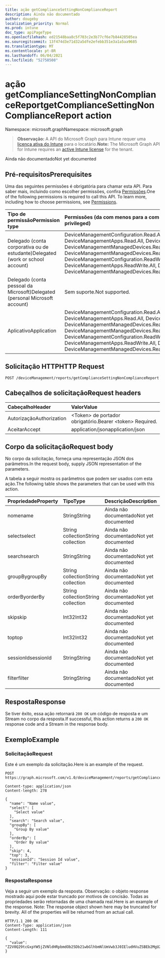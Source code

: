 ```yaml
---
title: ação getComplianceSettingNonComplianceReport
description: Ainda não documentado
author: dougeby
localization_priority: Normal
ms.prod: intune
doc_type: apiPageType
ms.openlocfilehash: ed21548baa8c5f703c2e3b77cf6e7b84428505ea
ms.sourcegitcommit: 13f474d3e71d32a5dfe2efebb351e3a1a5aa9685
ms.translationtype: MT
ms.contentlocale: pt-BR
ms.lasthandoff: 06/04/2021
ms.locfileid: "52758508"
---
```

# <a name="getcompliancesettingnoncompliancereport-action"></a><span data-ttu-id="c44cb-103">ação getComplianceSettingNonComplianceReport</span><span class="sxs-lookup"><span data-stu-id="c44cb-103">getComplianceSettingNonComplianceReport action</span></span>

<span data-ttu-id="c44cb-104">Namespace: microsoft.graph</span><span class="sxs-lookup"><span data-stu-id="c44cb-104">Namespace: microsoft.graph</span></span>

> <span data-ttu-id="c44cb-105">**Observação:** A API do Microsoft Graph para Intune requer uma [licença ativa do Intune](https://go.microsoft.com/fwlink/?linkid=839381) para o locatário.</span><span class="sxs-lookup"><span data-stu-id="c44cb-105">**Note:** The Microsoft Graph API for Intune requires an [active Intune license](https://go.microsoft.com/fwlink/?linkid=839381) for the tenant.</span></span>

<span data-ttu-id="c44cb-106">Ainda não documentado</span><span class="sxs-lookup"><span data-stu-id="c44cb-106">Not yet documented</span></span>

## <a name="prerequisites"></a><span data-ttu-id="c44cb-107">Pré-requisitos</span><span class="sxs-lookup"><span data-stu-id="c44cb-107">Prerequisites</span></span>
<span data-ttu-id="c44cb-p101">Uma das seguintes permissões é obrigatória para chamar esta API. Para saber mais, incluindo como escolher permissões, confira [Permissões](/graph/permissions-reference).</span><span class="sxs-lookup"><span data-stu-id="c44cb-p101">One of the following permissions is required to call this API. To learn more, including how to choose permissions, see [Permissions](/graph/permissions-reference).</span></span>

|<span data-ttu-id="c44cb-110">Tipo de permissão</span><span class="sxs-lookup"><span data-stu-id="c44cb-110">Permission type</span></span>|<span data-ttu-id="c44cb-111">Permissões (da com menos para a com mais privilégios)</span><span class="sxs-lookup"><span data-stu-id="c44cb-111">Permissions (from least to most privileged)</span></span>|
|:---|:---|
|<span data-ttu-id="c44cb-112">Delegado (conta corporativa ou de estudante)</span><span class="sxs-lookup"><span data-stu-id="c44cb-112">Delegated (work or school account)</span></span>|<span data-ttu-id="c44cb-113">DeviceManagementConfiguration.Read.All, DeviceManagementConfiguration.ReadWrite.All, DeviceManagementApps.Read.All, DeviceManagementApps.ReadWrite.All, DeviceManagementManagedDevices.Read.All, DeviceManagementManagedDevices.ReadWrite.All</span><span class="sxs-lookup"><span data-stu-id="c44cb-113">DeviceManagementConfiguration.Read.All, DeviceManagementConfiguration.ReadWrite.All, DeviceManagementApps.Read.All, DeviceManagementApps.ReadWrite.All, DeviceManagementManagedDevices.Read.All, DeviceManagementManagedDevices.ReadWrite.All</span></span>|
|<span data-ttu-id="c44cb-114">Delegado (conta pessoal da Microsoft)</span><span class="sxs-lookup"><span data-stu-id="c44cb-114">Delegated (personal Microsoft account)</span></span>|<span data-ttu-id="c44cb-115">Sem suporte.</span><span class="sxs-lookup"><span data-stu-id="c44cb-115">Not supported.</span></span>|
|<span data-ttu-id="c44cb-116">Aplicativo</span><span class="sxs-lookup"><span data-stu-id="c44cb-116">Application</span></span>|<span data-ttu-id="c44cb-117">DeviceManagementConfiguration.Read.All, DeviceManagementConfiguration.ReadWrite.All, DeviceManagementApps.Read.All, DeviceManagementApps.ReadWrite.All, DeviceManagementManagedDevices.Read.All, DeviceManagementManagedDevices.ReadWrite.All</span><span class="sxs-lookup"><span data-stu-id="c44cb-117">DeviceManagementConfiguration.Read.All, DeviceManagementConfiguration.ReadWrite.All, DeviceManagementApps.Read.All, DeviceManagementApps.ReadWrite.All, DeviceManagementManagedDevices.Read.All, DeviceManagementManagedDevices.ReadWrite.All</span></span>|

## <a name="http-request"></a><span data-ttu-id="c44cb-118">Solicitação HTTP</span><span class="sxs-lookup"><span data-stu-id="c44cb-118">HTTP Request</span></span>
<!-- {
  "blockType": "ignored"
}
-->
``` http
POST /deviceManagement/reports/getComplianceSettingNonComplianceReport
```

## <a name="request-headers"></a><span data-ttu-id="c44cb-119">Cabeçalhos de solicitação</span><span class="sxs-lookup"><span data-stu-id="c44cb-119">Request headers</span></span>
|<span data-ttu-id="c44cb-120">Cabeçalho</span><span class="sxs-lookup"><span data-stu-id="c44cb-120">Header</span></span>|<span data-ttu-id="c44cb-121">Valor</span><span class="sxs-lookup"><span data-stu-id="c44cb-121">Value</span></span>|
|:---|:---|
|<span data-ttu-id="c44cb-122">Autorização</span><span class="sxs-lookup"><span data-stu-id="c44cb-122">Authorization</span></span>|<span data-ttu-id="c44cb-123">&lt;Token&gt; de portador obrigatório.</span><span class="sxs-lookup"><span data-stu-id="c44cb-123">Bearer &lt;token&gt; Required.</span></span>|
|<span data-ttu-id="c44cb-124">Aceitar</span><span class="sxs-lookup"><span data-stu-id="c44cb-124">Accept</span></span>|<span data-ttu-id="c44cb-125">application/json</span><span class="sxs-lookup"><span data-stu-id="c44cb-125">application/json</span></span>|

## <a name="request-body"></a><span data-ttu-id="c44cb-126">Corpo da solicitação</span><span class="sxs-lookup"><span data-stu-id="c44cb-126">Request body</span></span>
<span data-ttu-id="c44cb-127">No corpo da solicitação, forneça uma representação JSON dos parâmetros.</span><span class="sxs-lookup"><span data-stu-id="c44cb-127">In the request body, supply JSON representation of the parameters.</span></span>

<span data-ttu-id="c44cb-128">A tabela a seguir mostra os parâmetros que podem ser usados com esta ação.</span><span class="sxs-lookup"><span data-stu-id="c44cb-128">The following table shows the parameters that can be used with this action.</span></span>

|<span data-ttu-id="c44cb-129">Propriedade</span><span class="sxs-lookup"><span data-stu-id="c44cb-129">Property</span></span>|<span data-ttu-id="c44cb-130">Tipo</span><span class="sxs-lookup"><span data-stu-id="c44cb-130">Type</span></span>|<span data-ttu-id="c44cb-131">Descrição</span><span class="sxs-lookup"><span data-stu-id="c44cb-131">Description</span></span>|
|:---|:---|:---|
|<span data-ttu-id="c44cb-132">nome</span><span class="sxs-lookup"><span data-stu-id="c44cb-132">name</span></span>|<span data-ttu-id="c44cb-133">String</span><span class="sxs-lookup"><span data-stu-id="c44cb-133">String</span></span>|<span data-ttu-id="c44cb-134">Ainda não documentado</span><span class="sxs-lookup"><span data-stu-id="c44cb-134">Not yet documented</span></span>|
|<span data-ttu-id="c44cb-135">select</span><span class="sxs-lookup"><span data-stu-id="c44cb-135">select</span></span>|<span data-ttu-id="c44cb-136">String collection</span><span class="sxs-lookup"><span data-stu-id="c44cb-136">String collection</span></span>|<span data-ttu-id="c44cb-137">Ainda não documentado</span><span class="sxs-lookup"><span data-stu-id="c44cb-137">Not yet documented</span></span>|
|<span data-ttu-id="c44cb-138">search</span><span class="sxs-lookup"><span data-stu-id="c44cb-138">search</span></span>|<span data-ttu-id="c44cb-139">String</span><span class="sxs-lookup"><span data-stu-id="c44cb-139">String</span></span>|<span data-ttu-id="c44cb-140">Ainda não documentado</span><span class="sxs-lookup"><span data-stu-id="c44cb-140">Not yet documented</span></span>|
|<span data-ttu-id="c44cb-141">groupBy</span><span class="sxs-lookup"><span data-stu-id="c44cb-141">groupBy</span></span>|<span data-ttu-id="c44cb-142">String collection</span><span class="sxs-lookup"><span data-stu-id="c44cb-142">String collection</span></span>|<span data-ttu-id="c44cb-143">Ainda não documentado</span><span class="sxs-lookup"><span data-stu-id="c44cb-143">Not yet documented</span></span>|
|<span data-ttu-id="c44cb-144">orderBy</span><span class="sxs-lookup"><span data-stu-id="c44cb-144">orderBy</span></span>|<span data-ttu-id="c44cb-145">String collection</span><span class="sxs-lookup"><span data-stu-id="c44cb-145">String collection</span></span>|<span data-ttu-id="c44cb-146">Ainda não documentado</span><span class="sxs-lookup"><span data-stu-id="c44cb-146">Not yet documented</span></span>|
|<span data-ttu-id="c44cb-147">skip</span><span class="sxs-lookup"><span data-stu-id="c44cb-147">skip</span></span>|<span data-ttu-id="c44cb-148">Int32</span><span class="sxs-lookup"><span data-stu-id="c44cb-148">Int32</span></span>|<span data-ttu-id="c44cb-149">Ainda não documentado</span><span class="sxs-lookup"><span data-stu-id="c44cb-149">Not yet documented</span></span>|
|<span data-ttu-id="c44cb-150">top</span><span class="sxs-lookup"><span data-stu-id="c44cb-150">top</span></span>|<span data-ttu-id="c44cb-151">Int32</span><span class="sxs-lookup"><span data-stu-id="c44cb-151">Int32</span></span>|<span data-ttu-id="c44cb-152">Ainda não documentado</span><span class="sxs-lookup"><span data-stu-id="c44cb-152">Not yet documented</span></span>|
|<span data-ttu-id="c44cb-153">sessionId</span><span class="sxs-lookup"><span data-stu-id="c44cb-153">sessionId</span></span>|<span data-ttu-id="c44cb-154">String</span><span class="sxs-lookup"><span data-stu-id="c44cb-154">String</span></span>|<span data-ttu-id="c44cb-155">Ainda não documentado</span><span class="sxs-lookup"><span data-stu-id="c44cb-155">Not yet documented</span></span>|
|<span data-ttu-id="c44cb-156">filter</span><span class="sxs-lookup"><span data-stu-id="c44cb-156">filter</span></span>|<span data-ttu-id="c44cb-157">String</span><span class="sxs-lookup"><span data-stu-id="c44cb-157">String</span></span>|<span data-ttu-id="c44cb-158">Ainda não documentado</span><span class="sxs-lookup"><span data-stu-id="c44cb-158">Not yet documented</span></span>|



## <a name="response"></a><span data-ttu-id="c44cb-159">Resposta</span><span class="sxs-lookup"><span data-stu-id="c44cb-159">Response</span></span>
<span data-ttu-id="c44cb-160">Se tiver êxito, essa ação retornará `200 OK` um código de resposta e um Stream no corpo da resposta.</span><span class="sxs-lookup"><span data-stu-id="c44cb-160">If successful, this action returns a `200 OK` response code and a Stream in the response body.</span></span>

## <a name="example"></a><span data-ttu-id="c44cb-161">Exemplo</span><span class="sxs-lookup"><span data-stu-id="c44cb-161">Example</span></span>

### <a name="request"></a><span data-ttu-id="c44cb-162">Solicitação</span><span class="sxs-lookup"><span data-stu-id="c44cb-162">Request</span></span>
<span data-ttu-id="c44cb-163">Este é um exemplo da solicitação.</span><span class="sxs-lookup"><span data-stu-id="c44cb-163">Here is an example of the request.</span></span>
``` http
POST https://graph.microsoft.com/v1.0/deviceManagement/reports/getComplianceSettingNonComplianceReport

Content-type: application/json
Content-length: 278

{
  "name": "Name value",
  "select": [
    "Select value"
  ],
  "search": "Search value",
  "groupBy": [
    "Group By value"
  ],
  "orderBy": [
    "Order By value"
  ],
  "skip": 4,
  "top": 3,
  "sessionId": "Session Id value",
  "filter": "Filter value"
}
```

### <a name="response"></a><span data-ttu-id="c44cb-164">Resposta</span><span class="sxs-lookup"><span data-stu-id="c44cb-164">Response</span></span>
<span data-ttu-id="c44cb-p102">Veja a seguir um exemplo da resposta. Observação: o objeto response mostrado aqui pode estar truncado por motivos de concisão. Todas as propriedades serão retornadas de uma chamada real.</span><span class="sxs-lookup"><span data-stu-id="c44cb-p102">Here is an example of the response. Note: The response object shown here may be truncated for brevity. All of the properties will be returned from an actual call.</span></span>
``` http
HTTP/1.1 200 OK
Content-Type: application/json
Content-Length: 111

{
  "value": "Z2V0Q29tcGxpYW5jZVNldHRpbmdOb25Db21wbGlhbmNlUmVwb3J0IEludHVuZSBEb2MgU2FtcGxlIDU0NDgzMTA0NQ=="
}
```




